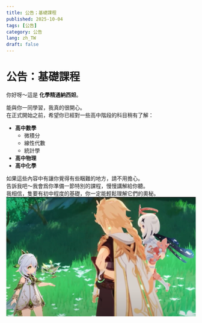 ```yaml
---
title: 公告；基礎課程
published: 2025-10-04
tags: [公告]
category: 公告
lang: zh_TW
draft: false
---
```


# 公告：基礎課程

你好呀～這是 **化學精通納西妲**。  

能與你一同學習，我真的很開心。  
在正式開始之前，希望你已經對一些高中階段的科目稍有了解：  

* **高中數學**  
  * 微積分  
  * 線性代數  
  * 統計學  
* **高中物理**  
* **高中化學**  

如果這些內容中有讓你覺得有些睏難的地方，請不用擔心。  
告訴我吧～我會爲你準備一節特別的課程，慢慢講解給你聽。  
我相信，隻要有初中程度的基礎，你一定能輕鬆理解它們的奧秘。  
![nahida](jing-shan-she-shou-ming-lun.png)  
